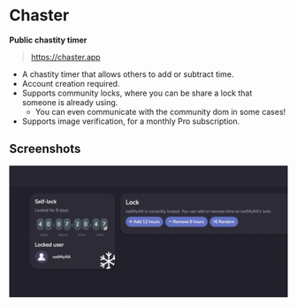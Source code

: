 # Chaster
**Public chastity timer**

> https://chaster.app

  - A chastity timer that allows others to add or subtract time.
  - Account creation required.
  - Supports community locks, where you can be share a lock that someone is already using.
    - You can even communicate with the community dom in some cases!
  - Supports image verification, for a monthly Pro subscription.

  ## Screenshots

  ![Timer interface for chaster showing a +12hours button and a -6hours button.](img/chaster.png)
